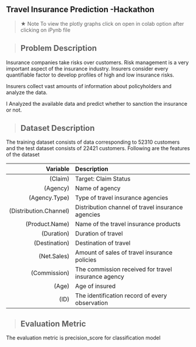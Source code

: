 ## Travel Insurance Prediction -Hackathon

>★ Note To view the plotly graphs click on open in colab option after clicking on iPynb file


> ## Problem Description

Insurance companies take risks over customers. Risk management is a very important aspect of the insurance industry. Insurers consider every quantifiable factor to develop profiles of high and low insurance risks.

Insurers collect vast amounts of information about policyholders and analyze the data.

I Analyzed the available data and predict whether to sanction the insurance or not.

> ## Dataset Description

The training dataset consists of data corresponding to 52310 customers and the test dataset consists of 22421 customers.
Following are the features of the dataset

|Variable|Description|
|--------:|:------------|
| (Claim)|Target: Claim Status|
|(Agency)|Name of agency  |
|(Agency.Type)|Type of travel insurance agencies  |
|(Distribution.Channel)|Distribution channel of travel insurance agencies  |
|(Product.Name)|Name of the travel insurance products  |
|(Duration)|Duration of travel  |
|(Destination)|Destination of travel  |
| (Net.Sales)|Amount of sales of travel insurance policies |
| (Commission)|The commission received for travel insurance agency |
|(Age)|Age of insured  |
|(ID)|The identification record of every observation |

> ## Evaluation Metric
The evaluation metric is precision_score for classification model 
